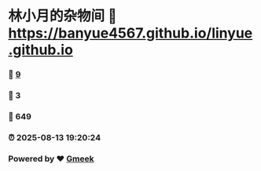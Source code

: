 # 林小月的杂物间 :link: https://banyue4567.github.io/linyue.github.io 
### :page_facing_up: [9](https://banyue4567.github.io/linyue.github.io/tag.html) 
### :speech_balloon: 3 
### :hibiscus: 649 
### :alarm_clock: 2025-08-13 19:20:24 
### Powered by :heart: [Gmeek](https://github.com/Meekdai/Gmeek)
